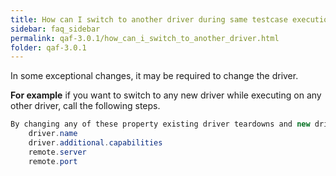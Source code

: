 ```yaml
---
title: How can I switch to another driver during same testcase execution.
sidebar: faq_sidebar
permalink: qaf-3.0.1/how_can_i_switch_to_another_driver.html
folder: qaf-3.0.1
---
```


In some exceptional changes, it may be required to change the driver.

**For example** if you want to switch to any new driver while executing on any other driver, call the following steps.

```java
By changing any of these property existing driver teardowns and new driver instance creates
	driver.name
	driver.additional.capabilities
	remote.server
	remote.port

```			

 
